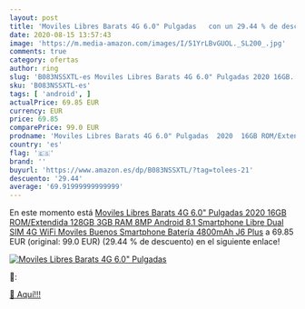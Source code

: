 ```yaml
---
layout: post
title: 'Moviles Libres Barats 4G 6.0" Pulgadas   con un 29.44 % de descuento'
date: 2020-08-15 13:57:43
image: 'https://m.media-amazon.com/images/I/51YrLBvGUOL._SL200_.jpg'
comments: true
category: ofertas
author: ring
slug: 'B083NSSXTL-es Moviles Libres Barats 4G 6.0" Pulgadas 2020 16GB...'
sku: 'B083NSSXTL-es'
tags: [ 'android', ]
actualPrice: 69.85 EUR
currency: EUR
price: 69.85
comparePrice: 99.0 EUR
prodname: 'Moviles Libres Barats 4G 6.0" Pulgadas  2020  16GB ROM/Extendida 128GB 3GB RAM 8MP Android 8.1 Smartphone Libre Dual SIM 4G WiFi Moviles Buenos Smartphone Batería 4800mAh J6 Plus'
country: 'es'
flag: '🇪🇸'
brand: ''
buyurl: 'https://www.amazon.es/dp/B083NSSXTL/?tag=tolees-21'
descuento: '29.44'
average: '69.91999999999999'
---
```


En este momento está [Moviles Libres Barats 4G 6.0" Pulgadas  2020  16GB ROM/Extendida 128GB 3GB RAM 8MP Android 8.1 Smartphone Libre Dual SIM 4G WiFi Moviles Buenos Smartphone Batería 4800mAh J6 Plus](https://www.amazon.es/dp/B083NSSXTL/?tag=tolees-21) a 69.85 EUR (original: 99.0 EUR) (29.44 %  de descuento) en el siguiente enlace!

[![Moviles Libres Barats 4G 6.0" Pulgadas  ](https://m.media-amazon.com/images/I/51YrLBvGUOL._SL200_.jpg)](https://www.amazon.es/dp/B083NSSXTL/?tag=tolees-21)

🔎:


[🛒 Aquí!!!](https://www.amazon.es/dp/B083NSSXTL/?tag=tolees-21)
